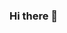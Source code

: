 ### Hi there 👋

<!--
**JadenZhub/JadenZhub** is a ✨ _special_ ✨ repository because its `README.md` (this file) appears on your GitHub profile.

Here are some ideas to get you started:

- 🔭 I’m currently working on ...
- 🌱 I’m currently learning ...
- 👯 I’m looking to collaborate on ...
- 🤔 I’m looking for help with ...
- 💬 Ask me about ...
- 📫 How to reach me: jadenzhoudai@gmail.com
- 😄 Pronouns: he/him/his
- ⚡ Fun fact: ...
-->
